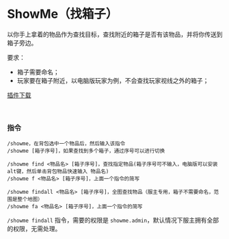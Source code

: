 # ShowMe（找箱子）

以你手上拿着的物品作为查找目标，查找附近的箱子是否有该物品，并将你传送到箱子旁边。

要求：
- 箱子需要命名；
- 玩家要在箱子附近，以电脑版玩家为例，不会查找玩家视线之外的箱子；


[插件下载](https://github.com/hufang360/TShockShowMe/releases/download/v1.0/ShowMe.dll)

<br>

### 指令
```
/showme，在背包选中一个物品后，然后输入该指令
/showme [箱子序号]，如果查找到多个箱子，通过序号可以进行切换

/showme find <物品名> [箱子序号]，查找指定物品(箱子序号可不输入，电脑版可以安装 alt键，然后单击背包物品快速输入 物品名)
/showme f <物品名> [箱子序号]，上面一个指令的简写

/showme findall <物品名> [箱子序号]，全图查找物品（服主专用，箱子不需要命名，范围是整个地图）
/showme fa <物品名> [箱子序号]，上面一个指令的简写
```
`/showme findall` 指令，需要的权限是 `showme.admin`，默认情况下服主拥有全部的权限，无需处理。

